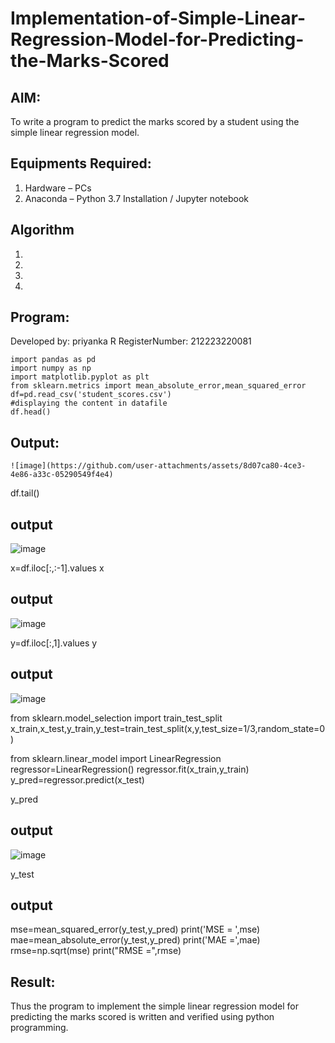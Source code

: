 # Implementation-of-Simple-Linear-Regression-Model-for-Predicting-the-Marks-Scored

## AIM:
To write a program to predict the marks scored by a student using the simple linear regression model.

## Equipments Required:
1. Hardware – PCs
2. Anaconda – Python 3.7 Installation / Jupyter notebook

## Algorithm
1. 
2. 
3. 
4. 

## Program:

Developed by: priyanka R
RegisterNumber: 212223220081

~~~
import pandas as pd
import numpy as np
import matplotlib.pyplot as plt
from sklearn.metrics import mean_absolute_error,mean_squared_error
df=pd.read_csv('student_scores.csv')
#displaying the content in datafile
df.head()
~~~

## Output:
~~~
![image](https://github.com/user-attachments/assets/8d07ca80-4ce3-4e86-a33c-05290549f4e4)
~~~
df.tail()
## output
![image](https://github.com/user-attachments/assets/b3e46591-aa57-4d26-b9e9-c7b75c052188)

x=df.iloc[:,:-1].values
x
## output
![image](https://github.com/user-attachments/assets/6d33f3fc-f0cc-48a7-aa4c-2d6d95b82a4b)

y=df.iloc[:,1].values
y
## output
![image](https://github.com/user-attachments/assets/4aa7981a-f710-4833-89df-94e1bd7486e7)

from sklearn.model_selection import train_test_split
x_train,x_test,y_train,y_test=train_test_split(x,y,test_size=1/3,random_state=0)


from sklearn.linear_model import LinearRegression
regressor=LinearRegression()
regressor.fit(x_train,y_train)
y_pred=regressor.predict(x_test)

y_pred

## output
![image](https://github.com/user-attachments/assets/950475ff-c621-4134-9b9b-5b9080a7392a)

y_test

## output

mse=mean_squared_error(y_test,y_pred)
print('MSE = ',mse)
mae=mean_absolute_error(y_test,y_pred)
print('MAE =',mae)
rmse=np.sqrt(mse)
print("RMSE =",rmse)













## Result:
Thus the program to implement the simple linear regression model for predicting the marks scored is written and verified using python programming.
